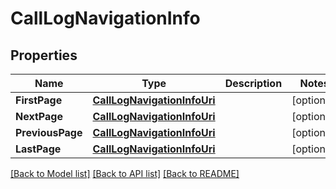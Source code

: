 # CallLogNavigationInfo

## Properties

Name | Type | Description | Notes
------------ | ------------- | ------------- | -------------
**FirstPage** | [**CallLogNavigationInfoUri**](CallLogNavigationInfoURI.md) |  | [optional] 
**NextPage** | [**CallLogNavigationInfoUri**](CallLogNavigationInfoURI.md) |  | [optional] 
**PreviousPage** | [**CallLogNavigationInfoUri**](CallLogNavigationInfoURI.md) |  | [optional] 
**LastPage** | [**CallLogNavigationInfoUri**](CallLogNavigationInfoURI.md) |  | [optional] 

[[Back to Model list]](../README.md#documentation-for-models) [[Back to API list]](../README.md#documentation-for-api-endpoints) [[Back to README]](../README.md)


